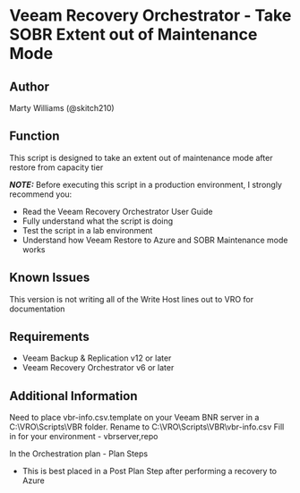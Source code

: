 # Veeam Recovery Orchestrator - Take SOBR Extent out of Maintenance Mode

## Author

Marty Williams (@skitch210)

## Function

This script is designed to take an extent out of maintenance mode after restore from capacity tier


***NOTE:*** Before executing this script in a production environment, I strongly recommend you:

* Read the Veeam Recovery Orchestrator User Guide
* Fully understand what the script is doing
* Test the script in a lab environment
* Understand how Veeam Restore to Azure and SOBR Maintenance mode works

## Known Issues

This version is not writing all of the Write Host lines out to VRO for documentation

## Requirements

* Veeam Backup & Replication v12 or later
* Veeam Recovery Orchestrator v6 or later
    
## Additional Information

Need to place vbr-info.csv.template on your Veeam BNR server in a C:\VRO\Scripts\VBR folder.
Rename to C:\VRO\Scripts\VBR\vbr-info.csv
Fill in for your environment - vbrserver,repo

In the Orchestration plan - Plan Steps
* This is best placed in a Post Plan Step after performing a recovery to Azure